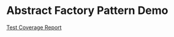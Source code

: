 # Abstract Factory Pattern Demo

[Test Coverage Report](https://dshreddy.github.io/abstract-factory-pattern-demo/UnitTests/coverage-report/index.html)
